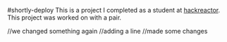#shortly-deploy
This is a project I completed as a student at [hackreactor](http://hackreactor.com). This project was worked on with a pair.

//we changed something again
//adding a line
//made some changes